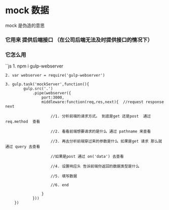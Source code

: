 # mock 数据

mock 是伪造的意思

### 它用来 提供后端接口 （在公司后端无法及时提供接口的情况下）

### 它怎么用

 ``js
    1. npm i gulp-webserver

    2. var webserver = require('gulp-webserver')

    3. gulp.task('mockServer',function(){
            gulp.src('.')
                .pipe(webserver({
                    port:3000,
                    middleware:function(req,res,next){  //request response next
                        
                        //1. 分析前端的请求方式。 到底是get 还是post  通过 req.method  查看

                        //2. 看看前端想要请求的是什么 通过 pathname 来查看 

                        //3. 再去分析前端穿过来的参数是什么 如果是get 请求 那么就通过 query 去查看 
                        
                        //如果是post 通过 on('data') 去查看

                        //4. 设置响应头 告诉前端你返回的数据类型是什么

                        //5. 填写数据 

                        //6. end

                    }
                }))
        })